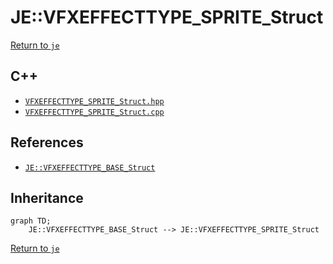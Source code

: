 # JE::VFXEFFECTTYPE_SPRITE_Struct

[Return to `je`](/docs/je.md)

## C++

- [`VFXEFFECTTYPE_SPRITE_Struct.hpp`](/src/je/VFXEFFECTTYPE_SPRITE_Struct.hpp)
- [`VFXEFFECTTYPE_SPRITE_Struct.cpp`](/src/je/VFXEFFECTTYPE_SPRITE_Struct.cpp)

## References

- [`JE::VFXEFFECTTYPE_BASE_Struct`](/docs/je/VFXEFFECTTYPE_BASE_Struct.md)

## Inheritance

```mermaid
graph TD;
    JE::VFXEFFECTTYPE_BASE_Struct --> JE::VFXEFFECTTYPE_SPRITE_Struct
```

[Return to `je`](/docs/je.md)